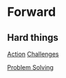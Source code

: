 # Forward

## Hard things

[Action](Action.md)
[Challenges](Challenges.md)

[Problem Solving](ProblemSolving.md)
